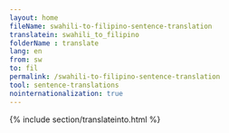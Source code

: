 ```yaml
---
layout: home
fileName: swahili-to-filipino-sentence-translation
translatein: swahili_to_filipino
folderName : translate
lang: en
from: sw
to: fil
permalink: /swahili-to-filipino-sentence-translation
tool: sentence-translations
nointernationalization: true
---
```

{% include section/translateinto.html %}

